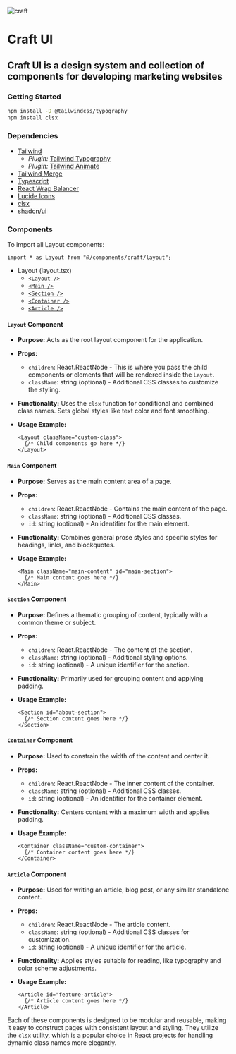 ![craft](https://github.com/9d8dev/craft-ui/assets/57158102/de2f45fe-ed4f-4674-9f5e-68a057e00c05)

# Craft UI

## Craft UI is a design system and collection of components for developing marketing websites

### Getting Started

```bash
npm install -D @tailwindcss/typography
npm install clsx
```

### Dependencies

- [Tailwind](https://tailwindcss.com/)
  - *Plugin:* [Tailwind Typography](https://tailwindcss.com/docs/typography-plugin)
  - *Plugin:* [Tailwind Animate](https://tailwindcss.com/docs/animation)
- [Tailwind Merge](https://github.com/dcastil/tailwind-merge)
- [Typescript](https://www.typescriptlang.org/)
- [React Wrap Balancer](https://github.com/shuding/react-wrap-balancer)
- [Lucide Icons](https://lucide.dev/)
- [clsx](https://github.com/lukeed/clsx)
- [shadcn/ui](https://ui.shadcn.com/)

### Components

To import all Layout components:

```tsx
import * as Layout from "@/components/craft/layout";
```

- Layout (layout.tsx)
  - [`<Layout />`](#layout-component)
  - [`<Main />`](#main-component)
  - [`<Section />`](#section-component)
  - [`<Container />`](#container-component)
  - [`<Article />`](#article-component)

#### `Layout` Component

- **Purpose:** Acts as the root layout component for the application.
- **Props:**
  - `children`: React.ReactNode - This is where you pass the child components or elements that will be rendered inside the `Layout`.
  - `className`: string (optional) - Additional CSS classes to customize the styling.
- **Functionality:** Uses the `clsx` function for conditional and combined class names. Sets global styles like text color and font smoothing.
- **Usage Example:**

  ```tsx
  <Layout className="custom-class">
    {/* Child components go here */}
  </Layout>
  ```

#### `Main` Component

- **Purpose:** Serves as the main content area of a page.
- **Props:**
  - `children`: React.ReactNode - Contains the main content of the page.
  - `className`: string (optional) - Additional CSS classes.
  - `id`: string (optional) - An identifier for the main element.
- **Functionality:** Combines general prose styles and specific styles for headings, links, and blockquotes.
- **Usage Example:**

  ```tsx
  <Main className="main-content" id="main-section">
    {/* Main content goes here */}
  </Main>
  ```

#### `Section` Component

- **Purpose:** Defines a thematic grouping of content, typically with a common theme or subject.
- **Props:**
  - `children`: React.ReactNode - The content of the section.
  - `className`: string (optional) - Additional styling options.
  - `id`: string (optional) - A unique identifier for the section.
- **Functionality:** Primarily used for grouping content and applying padding.
- **Usage Example:**

  ```tsx
  <Section id="about-section">
    {/* Section content goes here */}
  </Section>
  ```

#### `Container` Component

- **Purpose:** Used to constrain the width of the content and center it.
- **Props:**
  - `children`: React.ReactNode - The inner content of the container.
  - `className`: string (optional) - Additional CSS classes.
  - `id`: string (optional) - An identifier for the container element.
- **Functionality:** Centers content with a maximum width and applies padding.
- **Usage Example:**

  ```tsx
  <Container className="custom-container">
    {/* Container content goes here */}
  </Container>
  ```

#### `Article` Component

- **Purpose:** Used for writing an article, blog post, or any similar standalone content.
- **Props:**
  - `children`: React.ReactNode - The article content.
  - `className`: string (optional) - Additional CSS classes for customization.
  - `id`: string (optional) - A unique identifier for the article.
- **Functionality:** Applies styles suitable for reading, like typography and color scheme adjustments.
- **Usage Example:**

  ```tsx
  <Article id="feature-article">
    {/* Article content goes here */}
  </Article>
  ```

Each of these components is designed to be modular and reusable, making it easy to construct pages with consistent layout and styling. They utilize the `clsx` utility, which is a popular choice in React projects for handling dynamic class names more elegantly.
